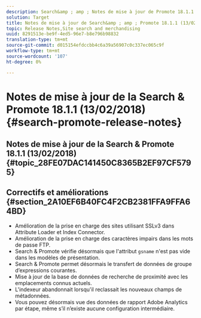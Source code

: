 ```yaml
---
description: Search&amp ; amp ; Notes de mise à jour de Promote 18.1.1.
solution: Target
title: Notes de mise à jour de Search&amp ; amp ; Promote 18.1.1 (13/02/2018)
topic: Release Notes,Site search and merchandising
uuid: 8291513e-be9f-4ed5-96e7-b8e796b98832
translation-type: tm+mt
source-git-commit: d015154efdccbb4c6a39a56907c0c337ec065c9f
workflow-type: tm+mt
source-wordcount: '107'
ht-degree: 0%

---
```



# Notes de mise à jour de la Search &amp; Promote 18.1.1 (13/02/2018){#search-promote-release-notes}

## Notes de mise à jour de la Search &amp; Promote 18.1.1 (13/02/2018) {#topic_28FE07DAC141450C8365B2EF97CF5795}

## Correctifs et améliorations {#section_2A10EF6B40FC4F2CB2381FFA9FFA64BD}

* Amélioration de la prise en charge des sites utilisant SSLv3 dans Attribute Loader et Index Connector.
* Amélioration de la prise en charge des caractères impairs dans les mots de passe FTP.
* Search &amp; Promote vérifie désormais que l&#39;attribut `gsname` n&#39;est pas vide dans les modèles de présentation.
* Search &amp; Promote permet désormais le transfert de données de groupe d’expressions courantes.
* Mise à jour de la base de données de recherche de proximité avec les emplacements connus actuels.
* L&#39;indexeur abandonnait lorsqu&#39;il reclassait les nouveaux champs de métadonnées.
* Vous pouvez désormais vue des données de rapport Adobe Analytics par étape, même s’il n’existe aucune configuration intermédiaire.

